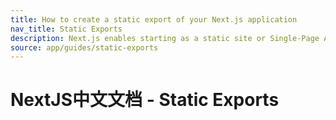 ```yaml
---
title: How to create a static export of your Next.js application
nav_title: Static Exports
description: Next.js enables starting as a static site or Single-Page Application (SPA), then later optionally upgrading to use features that require a server.
source: app/guides/static-exports
---
```


# NextJS中文文档 - Static Exports
